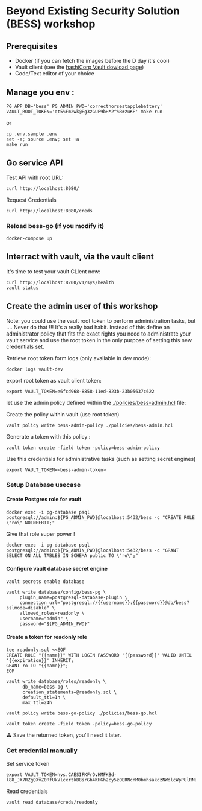 # Beyond Existing Security Solution (BESS) workshop

## Prerequisites
* Docker (if you can fetch the images before the D day it's cool)
* Vault client (see the [hashiCorp Vault dowload page](https://developer.hashicorp.com/vault/downloads))
* Code/Text editor of your choice

## Manage you env :

```
PG_APP_DB='bess' PG_ADMIN_PWD='correcthorsestapplebattery' VAULT_ROOT_TOKEN='qt5%Fm2wk@Eg3zGUP9bH*2^%B#zuKP' make run
```

or

```
cp .env.sample .env
set -a; source .env; set +a
make run
```

## Go service API
Test API with root URL:
```
curl http://localhost:8080/
```

Request Credentials
```
curl http://localhost:8080/creds
```

### Reload bess-go (if you modify it)
```
docker-compose up
```

## Interract with vault, via the vault client
It's time to test your vault CLIent now:

```
curl http://localhost:8200/v1/sys/health
vault status
```

## Create the admin user of this workshop
Note: you could use the vault root token to perform administration tasks, but .... Never do that !!! It's a really bad habit. Instead of this define an administrator policy that fits the exact rights you need to administrate your vault service and use the root token in the only purpose of setting this new credentials set.

Retrieve root token form logs (only available in dev mode):
```
docker logs vault-dev
```

export root token as vault client token:
```
export VAULT_TOKEN=e6fcd968-8858-11ed-823b-23b05637c622
```

let use the admin policy defined within the [./policies/bess-admin.hcl](./policies/bess-admin.hcl) file:

Create the policy within vault (use root token)
```
vault policy write bess-admin-policy ./policies/bess-admin.hcl
```

Generate a token with this policy :

```
vault token create -field token -policy=bess-admin-policy
```

Use this credentials for administrative tasks (such as setting secret engines)
```
export VAULT_TOKEN=<bess-admin-token>
```

### Setup Database usecase
#### Create Postgres role for vault
```
docker exec -i pg-database psql postgresql://admin:${PG_ADMIN_PWD}@localhost:5432/bess -c "CREATE ROLE \"ro\" NOINHERIT;"
```

Give that role super power !

```
docker exec -i pg-database psql postgresql://admin:${PG_ADMIN_PWD}@localhost:5432/bess -c "GRANT SELECT ON ALL TABLES IN SCHEMA public TO \"ro\";"
```

#### Configure vault database secret engine
```
vault secrets enable database
```

```
vault write database/config/bess-pg \
     plugin_name=postgresql-database-plugin \
     connection_url="postgresql://{{username}}:{{password}}@db/bess?sslmode=disable" \
     allowed_roles=readonly \
     username="admin" \
     password="${PG_ADMIN_PWD}"
```

#### Create a token for readonly role

```
tee readonly.sql <<EOF
CREATE ROLE "{{name}}" WITH LOGIN PASSWORD '{{password}}' VALID UNTIL '{{expiration}}' INHERIT;
GRANT ro TO "{{name}}";
EOF
```

```
vault write database/roles/readonly \
      db_name=bess-pg \
      creation_statements=@readonly.sql \
      default_ttl=1h \
      max_ttl=24h
```

```
vault policy write bess-go-policy ./policies/bess-go.hcl
```

```
vault token create -field token -policy=bess-go-policy
```

:warning: Save the returned token, you'll need it later.

### Get credential manually
Set service token
```
export VAULT_TOKEN=hvs.CAESIFKFrOvHMFKBd-l88_JX7RZgQXvZ0RfUkVlcxrtkB8srGh4KHGh2cy5zOERNcnM0bmhsakdzNWdlcWpPUlRNaDg
```

Read credentials

```
vault read database/creds/readonly
```

